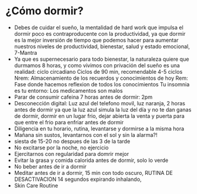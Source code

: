 # ¿Cómo dormir?
-	Debes de cuidar el sueño, la mentalidad de hard work que impulsa el dormir poco es contraproducente con la productividad, ya que dormir es la mejor inversión de tiempo que podemos hacer para aumentar nuestros niveles de productividad, bienestar, salud y estado emocional, 7-Mantra
-	Ya que es supernecesario para todo bienestar, la naturaleza quiere que durmamos 8 horas, y como vivimos con privación del sueño es una realidad: 
ciclo circadiano 
Ciclos de 90 min, recomendable 4-5 ciclos
Nrem: Almacenamiento de los recuerdos y conocimientos de hoy
Rem: Fase donde hacemos reflexion de todos los conocimientos 
Tu insomnia es tu entorno: 
Los medicamentos son malos
- Parar de consumir cafeina 7 horas antes de dormir: 2pm
- 	Desconección digital: Luz azul del telefono movil, luz naranja, 2 horas antes de dormir ya que la luz azul simula la luz del día y no te dan ganas de dormir, dormir en un lugar frio, dejar abierta la venta y puerta para que entre el frio para enfriar antes de dormir
-	Diligencia en tu horario, rutina, levantarse y dormirse a la misma hora
-	Mañana sin sustos, levantarnos con el sol y sin la alarma?!
-	siesta de 15-20 no despues de las 3 de la tarde
- 	No excitarse por la noche, no ejercicio
-	Ejercitarnos con regularidad para domrir mejor
- 	Evitar la grasa y comida calorida antes de dormir, solo lo verde 
- 	No beber antes de ir a dormir
- 	Meditar antes de ir a dormir, 15 min con todo oscuro, RUTINA DE DESACTIVACION 14 segundos expirando inhalando,
- 	Skin Care Routine

